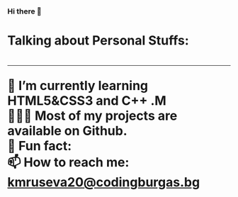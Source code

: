 ### Hi there 👋

<h1>Talking about Personal Stuffs:<h1><hr>

🚀   I’m currently learning HTML5&CSS3 and C++ .M<br>
👨🏻‍💻   Most of my projects are available on Github.<br>
👾   Fun fact:<br>
📫   How to reach me: kmruseva20@codingburgas.bg<br>

